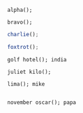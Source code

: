 ```
alpha();
```

```
bravo();
```


```js
charlie();
```

```js
foxtrot();
```

```
golf hotel(); india
```

```
juliet kilo();
```

```
lima(); mike
```

```
```

```
november oscar(); papa
```
